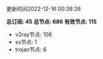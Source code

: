更新时间2022-12-16 00:38:26

**总订阅: 45**
**总节点: 686**
**有效节点: 115**
- v2ray节点: 108
- ss节点: 1
- trojan节点: 6
